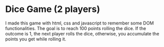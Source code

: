 # Dice Game (2 players)

I made this game with html, css and javascript to remember some DOM functionalities.
The goal is to reach 100 points rolling the dice.
If the outcome is 1, the next player rolls the dice, otherwise, you accumulate the points you get while rolling it.
